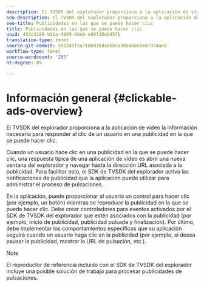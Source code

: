 ```yaml
---
description: El TVSDK del explorador proporciona a la aplicación de vídeo la información necesaria para responder al clic de un usuario en una publicidad en la que se puede hacer clic.
seo-description: El TVSDK del explorador proporciona a la aplicación de vídeo la información necesaria para responder al clic de un usuario en una publicidad en la que se puede hacer clic.
seo-title: Publicidades en las que se puede hacer clic
title: Publicidades en las que se puede hacer clic
uuid: 493c3199-b5ba-4809-86eb-e80f10eb957b
translation-type: tm+mt
source-git-commit: 592245f5a7186d18dabbb5a98a468cbed7354aed
workflow-type: tm+mt
source-wordcount: '205'
ht-degree: 0%

---
```



# Información general {#clickable-ads-overview}

El TVSDK del explorador proporciona a la aplicación de vídeo la información necesaria para responder al clic de un usuario en una publicidad en la que se puede hacer clic.

Cuando un usuario hace clic en una publicidad en la que se puede hacer clic, una respuesta típica de una aplicación de vídeo es abrir una nueva ventana del explorador y navegar hasta la dirección URL asociada a la publicidad. Para facilitar esto, el SDK de TVSDK del explorador activa las notificaciones de publicidad que la aplicación puede utilizar para administrar el proceso de pulsaciones.

En la aplicación, puede proporcionar al usuario un control para hacer clic (por ejemplo, un botón) mientras se reproduce la publicidad en la que se puede hacer clic. Debe crear controladores para eventos activados por el SDK de TVSDK del explorador que estén asociados con la publicidad (por ejemplo, inicio de publicidad, publicidad pulsada y finalización). Por último, debe implementar los comportamientos específicos que su aplicación seguirá cuando un usuario haga clic en la publicidad (por ejemplo, si desea pausar la publicidad, mostrar la URL de pulsación, etc.).

>[!NOTE]
>
>El reproductor de referencia incluido con el SDK de TVSDK del explorador incluye una posible solución de trabajo para procesar publicidades de pulsaciones.